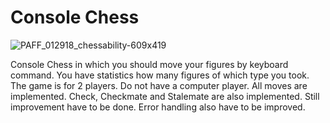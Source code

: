 # Console Chess

![PAFF_012918_chessability-609x419](https://user-images.githubusercontent.com/53121994/68795956-9ed7fd80-065a-11ea-9641-cbab054bcfeb.jpg)

Console Chess in which you should move your figures by keyboard command.
You have statistics how many figures of which type you took. 
The game is for 2 players. Do not have a computer player. 
All moves are implemented. Check, Checkmate and Stalemate are also implemented. 
Still improvement have to be done.
Error handling also have to be improved.
